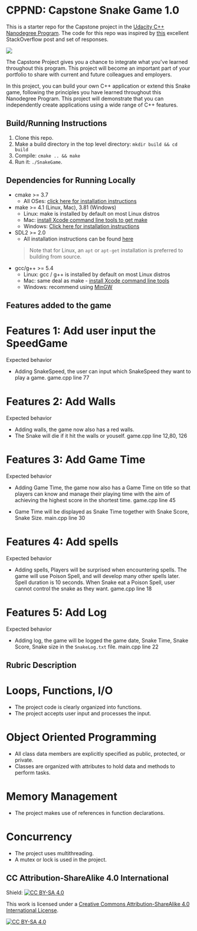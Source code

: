 # CPPND: Capstone Snake Game 1.0

This is a starter repo for the Capstone project in the [Udacity C++ Nanodegree Program](https://www.udacity.com/course/c-plus-plus-nanodegree--nd213). The code for this repo was inspired by [this](https://codereview.stackexchange.com/questions/212296/snake-game-in-c-with-sdl) excellent StackOverflow post and set of responses.

<img src="snake_game.gif"/>

The Capstone Project gives you a chance to integrate what you've learned throughout this program. This project will become an important part of your portfolio to share with current and future colleagues and employers.

In this project, you can build your own C++ application or extend this Snake game, following the principles you have learned throughout this Nanodegree Program. This project will demonstrate that you can independently create applications using a wide range of C++ features.


## Build/Running Instructions
1. Clone this repo.
2. Make a build directory in the top level directory: `mkdir build && cd build`
3. Compile: `cmake .. && make`
4. Run it: `./SnakeGame`.

## Dependencies for Running Locally
* cmake >= 3.7
  * All OSes: [click here for installation instructions](https://cmake.org/install/)
* make >= 4.1 (Linux, Mac), 3.81 (Windows)
  * Linux: make is installed by default on most Linux distros
  * Mac: [install Xcode command line tools to get make](https://developer.apple.com/xcode/features/)
  * Windows: [Click here for installation instructions](http://gnuwin32.sourceforge.net/packages/make.htm)
* SDL2 >= 2.0
  * All installation instructions can be found [here](https://wiki.libsdl.org/Installation)
  >Note that for Linux, an `apt` or `apt-get` installation is preferred to building from source. 
* gcc/g++ >= 5.4
  * Linux: gcc / g++ is installed by default on most Linux distros
  * Mac: same deal as make - [install Xcode command line tools](https://developer.apple.com/xcode/features/)
  * Windows: recommend using [MinGW](http://www.mingw.org/)


## Features added to the game
# Features 1: Add user input the SpeedGame
Expected behavior
  * Adding SnakeSpeed, the user can input which SnakeSpeed they want to play a game.
    game.cpp line 77

# Features 2: Add Walls
Expected behavior
  * Adding walls, the game now also has a red walls.
  * The Snake will die if it hit the walls or youself.
    game.cpp line 12,80, 126

# Features 3: Add Game Time
Expected behavior
  * Adding Game Time, the game now also has a Game Time on title so that players can know and manage their playing time with the aim of achieving the highest score in the shortest time.
    game.cpp line 45

  * Game Time will be displayed as Snake Time together with Snake Score, Snake Size.
    main.cpp line 30

# Features 4: Add spells
Expected behavior
  * Adding spells, Players will be surprised when encountering spells. 
    The game will use Poison Spell, and will develop many other spells later.
    Spell duration is 10 seconds.
    When Snake eat a Poison Spell, user cannot control the snake as they want.
    game.cpp line 18

# Features 5: Add Log
Expected behavior
  * Adding log, the game will be logged the game date, Snake Time, Snake Score, Snake size in the `SnakeLog.txt` file.
  main.cpp line 22

## Rubric Description
# Loops, Functions, I/O
  * The project code is clearly organized into functions.
  * The project accepts user input and processes the input.

# Object Oriented Programming
  * All class data members are explicitly specified as public, protected, or private.
  * Classes are organized with attributes to hold data and methods to perform tasks.

# Memory Management
  * The project makes use of references in function declarations.

# Concurrency
  * The project uses multithreading.
  * A mutex or lock is used in the project.

## CC Attribution-ShareAlike 4.0 International

Shield: [![CC BY-SA 4.0][cc-by-sa-shield]][cc-by-sa]

This work is licensed under a
[Creative Commons Attribution-ShareAlike 4.0 International License][cc-by-sa].

[![CC BY-SA 4.0][cc-by-sa-image]][cc-by-sa]

[cc-by-sa]: http://creativecommons.org/licenses/by-sa/4.0/
[cc-by-sa-image]: https://licensebuttons.net/l/by-sa/4.0/88x31.png
[cc-by-sa-shield]: https://img.shields.io/badge/License-CC%20BY--SA%204.0-lightgrey.svg
